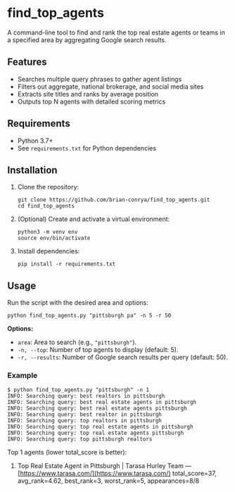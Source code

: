 # find\_top\_agents

A command-line tool to find and rank the top real estate agents or teams in a specified area by aggregating Google search results.

## Features

* Searches multiple query phrases to gather agent listings
* Filters out aggregate, national brokerage, and social media sites
* Extracts site titles and ranks by average position
* Outputs top N agents with detailed scoring metrics

## Requirements

* Python 3.7+
* See `requirements.txt` for Python dependencies

## Installation

1. Clone the repository:

   ```
   git clone https://github.com/brian-conrya/find_top_agents.git
   cd find_top_agents
   ```

2. (Optional) Create and activate a virtual environment:

   ```
   python3 -m venv env
   source env/bin/activate
   ```

3. Install dependencies:

   ```
   pip install -r requirements.txt
   ```

## Usage

Run the script with the desired area and options:

```python find_top_agents.py "pittsburgh pa" -n 5 -r 50```

**Options:**

* `area`: Area to search (e.g., `"pittsburgh"`).
* `-n, --top`: Number of top agents to display (default: 5).
* `-r, --results`: Number of Google search results per query (default: 50).

### Example

```
$ python find_top_agents.py "pittsburgh" -n 1
INFO: Searching query: best realtors in pittsburgh
INFO: Searching query: best real estate agents in pittsburgh
INFO: Searching query: best real estate agents pittsburgh
INFO: Searching query: best realtor in pittsburgh
INFO: Searching query: top realtors in pittsburgh
INFO: Searching query: top real estate agents in pittsburgh
INFO: Searching query: top real estate agents pittsburgh
INFO: Searching query: top pittsburgh realtors
```
Top 1 agents (lower total_score is better):

1. Top Real Estate Agent in Pittsburgh | Tarasa Hurley Team — [https://www.tarasa.com/](https://www.tarasa.com/)
   total\_score=37, avg\_rank=4.62, best\_rank=3, worst\_rank=5, appearances=8/8
